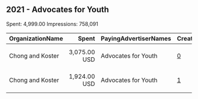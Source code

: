 ## 2021 - Advocates for Youth 
Spent: 4,999.00
Impressions: 758,091

|OrganizationName|Spent|PayingAdvertiserNames|CreativeUrls|Impressions|Genders|AgeBrackets|CountryCodes|BillingAddresses|CandidateBallotInformation|
|:---|---:|:---|:---|---:|:---|:---|:---|:---|:---|
|Chong and Koster|3,075.00 USD|Advocates for Youth|[0](https://www.snap.com/political-ads/asset/f3e69e6e4fa8febb8fb3439daa19e9090afe0d729d457fcfaffee4579d0b1b89?mediaType=mp4)|459,745||18-24|united states|"1640 Rhode Island Ave. NW, Suite 600,Washington,20036,US"||
|Chong and Koster|1,924.00 USD|Advocates for Youth|[1](https://www.snap.com/political-ads/asset/09e7ef51bd982c16c855500cf6fdf030a1c800040714a367ec674f0c08fff110?mediaType=mp4)|298,346||18-24|united states|"1640 Rhode Island Ave. NW, Suite 600,Washington,20036,US"||
